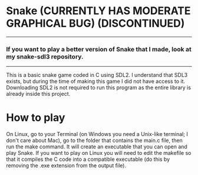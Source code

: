 # Snake (CURRENTLY HAS MODERATE GRAPHICAL BUG) (DISCONTINUED)
<hr>
<h3>If you want to play a better version of Snake that I made, look at my snake-sdl3 repository.</h3>
<hr>

<p>This is a basic snake game coded in C using SDL2. I understand that SDL3 exists, but during the time of making this game I did not have access to it. Downloading SDL2 is not required to run this program as the entire library is already inside this project.</p>

# How to play

<p>On Linux, go to your Terminal (on Windows you need a Unix-like terminal; I don't care about Mac), go to the folder that contains the main.c file, then run the make command. It will create an executable that you can open and play Snake. If you want to play on Linux you will need to edit the makefile so that it compiles the C code into a compatible executable (do this by removing the .exe extension from the output file).</p>
